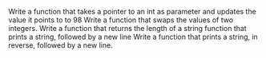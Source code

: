 Write a function that takes a pointer to an int as parameter and updates the value it points to to 98
Write a function that swaps the values of two integers.
Write a function that returns the length of a string
function that prints a string, followed by a new line
Write a function that prints a string, in reverse, followed by a new line.
